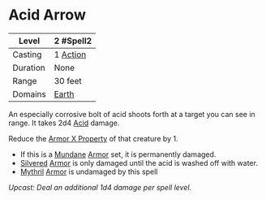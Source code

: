 # Acid Arrow

| Level    | 2 #Spell2                                           |
| -------- | --------------------------------------------------- |
| Casting  | 1 [Action](../../../../Game%20Procedures/Action.md) |
| Duration | None                                                |
| Range    | 30 feet                                             |
| Domains  | [Earth](../../../Spell%20Domains/Earth.md)          |

An especially corrosive bolt of acid shoots forth at a target you can see in range. It takes 2d4 [Acid](../../../../Damage%20Types/Acid.md) damage. 

Reduce the [Armor X Property](../../../../Items/Equipment/Individual%20Item%20Cards/Armors/Armor%20Properties/Armor%20X%20Property.md) of that creature by 1.
- If this is a [Mundane](../../../../Items/Equipment/Material%20Properties/Mundane%20Property.md) [Armor](../../../../Items/Equipment/Armor.md) set, it is permanently damaged. 
- [Silvered](../../../../Items/Equipment/Material%20Properties/Silvered%20Property.md) [Armor](../../../../Items/Equipment/Armor.md) is only damaged until the acid is washed off with water. 
- [Mythril](../../../../Items/Equipment/Material%20Properties/Mythril%20Property.md) [Armor](../../../../Items/Equipment/Armor.md) is undamaged by this spell

*Upcast: Deal an additional 1d4 damage per spell level.*